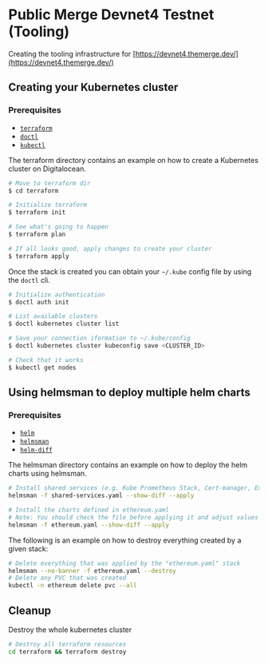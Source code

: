 # Public Merge Devnet4 Testnet (Tooling)

Creating the tooling infrastructure for [https://devnet4.themerge.dev/](https://devnet4.themerge.dev/)

## Creating your Kubernetes cluster

### Prerequisites

- [`terraform`](https://www.terraform.io/)
- [`doctl`](https://github.com/digitalocean/doctl)
- [`kubectl`](https://kubernetes.io/docs/tasks/tools/#kubectl)

The terraform directory contains an example on how to create a Kubernetes cluster on Digitalocean.

```sh
# Move to terraform dir
$ cd terraform

# Initialize terraform
$ terraform init

# See what's going to happen
$ terraform plan

# If all looks good, apply changes to create your cluster
$ terraform apply
```

Once the stack is created you can obtain your `~/.kube` config file by using the `doctl` cli.

```sh
# Initialize authentication
$ doctl auth init

# List available clusters
$ doctl kubernetes cluster list

# Save your connection iformation to ~/.kube/config
$ doctl kubernetes cluster kubeconfig save <CLUSTER_ID>

# Check that it works
$ kubectl get nodes
```

## Using helmsman to deploy multiple helm charts

### Prerequisites

- [`helm`](https://helm.sh/)
- [`helmsman`](https://github.com/Praqma/helmsman)
- [`helm-diff`](https://github.com/databus23/helm-diff)

The helmsman directory contains an example on how to deploy the helm charts using helmsman.

```sh
# Install shared services (e.g. Kube Prometheus Stack, Cert-manager, External-DNS, Ingress Nginx)
helmsman -f shared-services.yaml --show-diff --apply

# Install the charts defined in ethereum.yaml
# Note: You should check the file before applying it and adjust values to your requirements
helmsman -f ethereum.yaml --show-diff --apply
```

The following is an example on how to destroy everything created by a given stack:

```sh
# Delete everything that was applied by the "ethereum.yaml" stack
helmsman --no-banner -f ethereum.yaml --destroy
# Delete any PVC that was created
kubectl -n ethereum delete pvc --all
```

## Cleanup

Destroy the whole kubernetes cluster

```sh
# Destroy all terraform resources
cd terraform && terraform destroy
```
